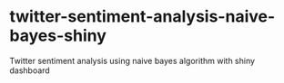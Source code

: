 # twitter-sentiment-analysis-naive-bayes-shiny
Twitter sentiment analysis using naive bayes algorithm with shiny dashboard
